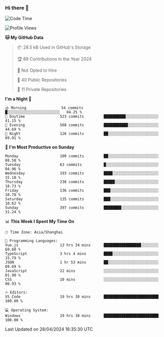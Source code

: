 ### Hi there 👋

<!--
**robinWongM/robinWongM** is a ✨ _special_ ✨ repository because its `README.md` (this file) appears on your GitHub profile.

Here are some ideas to get you started:

- 🔭 I’m currently working on ...
- 🌱 I’m currently learning ...
- 👯 I’m looking to collaborate on ...
- 🤔 I’m looking for help with ...
- 💬 Ask me about ...
- 📫 How to reach me: ...
- 😄 Pronouns: ...
- ⚡ Fun fact: ...
-->

<!--START_SECTION:waka-->
![Code Time](http://img.shields.io/badge/Code%20Time-203%20hrs%2014%20mins-blue)

![Profile Views](http://img.shields.io/badge/Profile%20Views-0-blue)

**🐱 My GitHub Data** 

> 📦 28.5 kB Used in GitHub's Storage 
 > 
> 🏆 89 Contributions in the Year 2024
 > 
> 🚫 Not Opted to Hire
 > 
> 📜 40 Public Repositories 
 > 
> 🔑 11 Private Repositories 
 > 
**I'm a Night 🦉** 

```text
🌞 Morning                54 commits          █░░░░░░░░░░░░░░░░░░░░░░░░   04.25 % 
🌆 Daytime                523 commits         ██████████░░░░░░░░░░░░░░░   41.15 % 
🌃 Evening                568 commits         ███████████░░░░░░░░░░░░░░   44.69 % 
🌙 Night                  126 commits         ██░░░░░░░░░░░░░░░░░░░░░░░   09.91 % 
```
📅 **I'm Most Productive on Sunday** 

```text
Monday                   109 commits         ██░░░░░░░░░░░░░░░░░░░░░░░   08.58 % 
Tuesday                  63 commits          █░░░░░░░░░░░░░░░░░░░░░░░░   04.96 % 
Wednesday                193 commits         ████░░░░░░░░░░░░░░░░░░░░░   15.18 % 
Thursday                 238 commits         █████░░░░░░░░░░░░░░░░░░░░   18.73 % 
Friday                   136 commits         ███░░░░░░░░░░░░░░░░░░░░░░   10.70 % 
Saturday                 135 commits         ███░░░░░░░░░░░░░░░░░░░░░░   10.62 % 
Sunday                   397 commits         ████████░░░░░░░░░░░░░░░░░   31.24 % 
```


📊 **This Week I Spent My Time On** 

```text
🕑︎ Time Zone: Asia/Shanghai

💬 Programming Languages: 
Vue.js                   13 hrs 34 mins      █████████████████░░░░░░░░   69.60 % 
TypeScript               3 hrs 4 mins        ████░░░░░░░░░░░░░░░░░░░░░   15.79 % 
JSON                     1 hr 53 mins        ██░░░░░░░░░░░░░░░░░░░░░░░   09.69 % 
JavaScript               22 mins             ░░░░░░░░░░░░░░░░░░░░░░░░░   01.90 % 
CSS                      10 mins             ░░░░░░░░░░░░░░░░░░░░░░░░░   00.93 % 

🔥 Editors: 
VS Code                  19 hrs 30 mins      █████████████████████████   100.00 % 

💻 Operating System: 
Windows                  19 hrs 30 mins      █████████████████████████   100.00 % 
```


 Last Updated on 28/04/2024 16:35:30 UTC
<!--END_SECTION:waka-->

